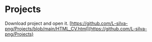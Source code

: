 # Projects
Download project and open it.
[https://github.com/L-silva-png/Projects/blob/main/HTML_CV.html](https://github.com/L-silva-png/Projects)
